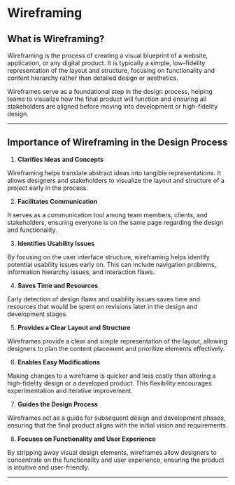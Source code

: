 # Wireframing

## What is Wireframing?

Wireframing is the process of creating a visual blueprint of a website, application, or any digital product. It is typically a simple, low-fidelity representation of the layout and structure, focusing on functionality and content hierarchy rather than detailed design or aesthetics.

Wireframes serve as a foundational step in the design process, helping teams to visualize how the final product will function and ensuring all stakeholders are aligned before moving into development or high-fidelity design.

---

## Importance of Wireframing in the Design Process

1. **Clarifies Ideas and Concepts**

Wireframing helps translate abstract ideas into tangible representations. It allows designers and stakeholders to visualize the layout and structure of a project early in the process.

2. **Facilitates Communication**

It serves as a communication tool among team members, clients, and stakeholders, ensuring everyone is on the same page regarding the design and functionality.

3. **Identifies Usability Issues**

By focusing on the user interface structure, wireframing helps identify potential usability issues early on. This can include navigation problems, information hierarchy issues, and interaction flaws.

4. **Saves Time and Resources**

Early detection of design flaws and usability issues saves time and resources that would be spent on revisions later in the design and development stages.

5. **Provides a Clear Layout and Structure**

Wireframes provide a clear and simple representation of the layout, allowing designers to plan the content placement and prioritize elements effectively.

6. **Enables Easy Modifications**

Making changes to a wireframe is quicker and less costly than altering a high-fidelity design or a developed product. This flexibility encourages experimentation and iterative improvement.

7. **Guides the Design Process**

Wireframes act as a guide for subsequent design and development phases, ensuring that the final product aligns with the initial vision and requirements.

8. **Focuses on Functionality and User Experience**

By stripping away visual design elements, wireframes allow designers to concentrate on the functionality and user experience, ensuring the product is intuitive and user-friendly.

---

